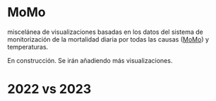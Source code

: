 # MoMo

miscelánea de visualizaciones basadas en los datos del sistema de monitorización de la mortalidad diaria por todas las causas (<a href = 'https://www.isciii.es/QueHacemos/Servicios/VigilanciaSaludPublicaRENAVE/EnfermedadesTransmisibles/MoMo/Paginas/MoMo.aspx' target = '_blank'>MoMo</a>) y temperaturas.

En construcción. Se irán añadiendo más visualizaciones.

# 2022 vs 2023


